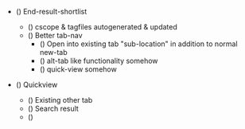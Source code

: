 - () End-result-shortlist
  - () cscope & tagfiles autogenerated & updated
  - () Better tab-nav
    - () Open into existing tab "sub-location" in addition to normal new-tab
    - () alt-tab like functionality somehow
    - () quick-view somehow


- () Quickview
  - () Existing other tab
  - () Search result
  - () 
